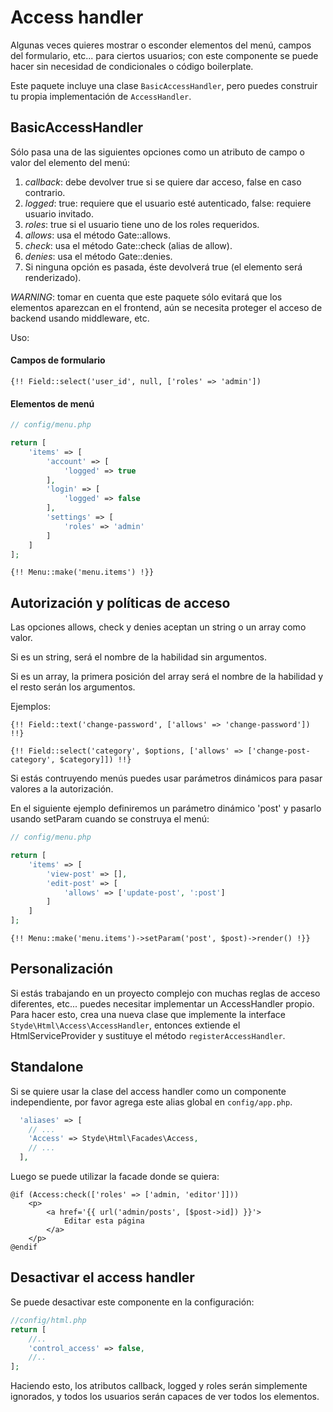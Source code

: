 # Access handler

Algunas veces quieres mostrar o esconder elementos del menú, campos del formulario, etc... para ciertos usuarios; con este componente se puede hacer sin necesidad de condicionales o código boilerplate.

Este paquete incluye una clase `BasicAccessHandler`, pero puedes construir tu propia implementación de `AccessHandler`.

## BasicAccessHandler

Sólo pasa una de las siguientes opciones como un atributo de campo o valor del elemento del menú:

1. *callback*: debe devolver true si se quiere dar acceso, false en caso contrario.
2. *logged*: true: requiere que el usuario esté autenticado, false: requiere usuario invitado.
3. *roles*: true si el usuario tiene uno de los roles requeridos.
4. *allows*: usa el método Gate::allows.
5. *check*: usa el método Gate::check (alias de allow).
6. *denies*: usa el método Gate::denies.
7. Si ninguna opción es pasada, éste devolverá true (el elemento será renderizado).

*WARNING*: tomar en cuenta que este paquete sólo evitará que los elementos aparezcan en el frontend, aún se necesita proteger el acceso de backend usando middleware, etc.

Uso: 

#### Campos de formulario

```blade
{!! Field::select('user_id', null, ['roles' => 'admin'])
```

#### Elementos de menú

```php
// config/menu.php

return [
    'items' => [
        'account' => [
            'logged' => true
        ],
        'login' => [
            'logged' => false
        ],
        'settings' => [
            'roles' => 'admin'
        ]
    ]
];
```
   
```blade
{!! Menu::make('menu.items') !}}
```

## Autorización y políticas de acceso

Las opciones allows, check y denies aceptan un string o un array como valor.

Si es un string, será el nombre de la habilidad sin argumentos.

Si es un array, la primera posición del array será el nombre de la habilidad y el resto serán los argumentos.

Ejemplos:

```blade
{!! Field::text('change-password', ['allows' => 'change-password']) !!}
```

```blade
{!! Field::select('category', $options, ['allows' => ['change-post-category', $category]]) !!}
```

Si estás contruyendo menús puedes usar parámetros dinámicos para pasar valores a la autorización.

En el siguiente ejemplo definiremos un parámetro dinámico 'post' y pasarlo usando setParam cuando se construya el menú:

```php
// config/menu.php

return [
    'items' => [
        'view-post' => [],
        'edit-post' => [
            'allows' => ['update-post', ':post']
        ]
    ]
];
```
   
```blade
{!! Menu::make('menu.items')->setParam('post', $post)->render() !}}
```

## Personalización

Si estás trabajando en un proyecto complejo con muchas reglas de acceso diferentes, etc... puedes necesitar implementar un AccessHandler propio. Para hacer esto, crea una nueva clase que implemente la interface `Styde\Html\Access\AccessHandler`, entonces extiende el HtmlServiceProvider y sustituye el método `registerAccessHandler`.

## Standalone

Si se quiere usar la clase del access handler como un componente independiente, por favor agrega este alias global en `config/app.php`.

```php
  'aliases' => [
    // ...
    'Access' => Styde\Html\Facades\Access,
    // ...
  ],
```

Luego se puede utilizar la facade donde se quiera:

```blade
@if (Access:check(['roles' => ['admin, 'editor']]))
    <p>
        <a href='{{ url('admin/posts', [$post->id]) }}'>
            Editar esta página
        </a>
    </p>
@endif
```

## Desactivar el access handler

Se puede desactivar este componente en la configuración:

```php
//config/html.php
return [
    //..
    'control_access' => false,
    //..
];
```

Haciendo esto, los atributos callback, logged y roles serán simplemente ignorados, y todos los usuarios serán capaces de ver todos los elementos.
